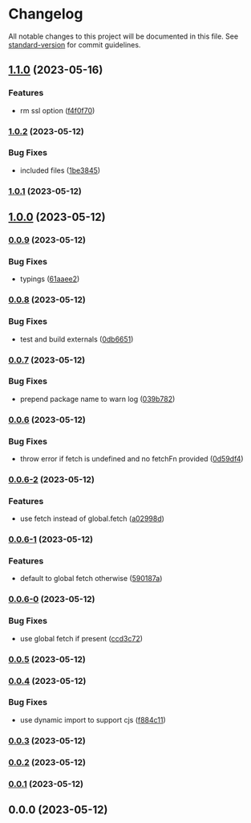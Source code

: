 # Changelog

All notable changes to this project will be documented in this file. See [standard-version](https://github.com/conventional-changelog/standard-version) for commit guidelines.

## [1.1.0](https://github.com/polyscale/serverless-js/compare/v1.0.2...v1.1.0) (2023-05-16)


### Features

* rm ssl option ([f4f0f70](https://github.com/polyscale/serverless-js/commit/f4f0f70147aefb57c61764ec81458264c04234f2))

### [1.0.2](https://github.com/polyscale/serverless-js/compare/v1.0.1...v1.0.2) (2023-05-12)


### Bug Fixes

* included files ([1be3845](https://github.com/polyscale/serverless-js/commit/1be38459bae1751ce6cfdaa7b21ff4e388b08938))

### [1.0.1](https://github.com/polyscale/serverless-js/compare/v1.0.0...v1.0.1) (2023-05-12)

## [1.0.0](https://github.com/polyscale/serverless-js/compare/v0.0.9...v1.0.0) (2023-05-12)

### [0.0.9](https://github.com/polyscale/serverless-js/compare/v0.0.8...v0.0.9) (2023-05-12)


### Bug Fixes

* typings ([61aaee2](https://github.com/polyscale/serverless-js/commit/61aaee21eaf14be2045e6f1cdf44ba99381823bb))

### [0.0.8](https://github.com/polyscale/serverless-js/compare/v0.0.7...v0.0.8) (2023-05-12)


### Bug Fixes

* test and build externals ([0db6651](https://github.com/polyscale/serverless-js/commit/0db6651d6585d4addea0f6b786ab2dd39f9ae016))

### [0.0.7](https://github.com/polyscale/serverless-js/compare/v0.0.6...v0.0.7) (2023-05-12)


### Bug Fixes

* prepend package name to warn log ([039b782](https://github.com/polyscale/serverless-js/commit/039b7824e3169a2db433648aeb06fd303c51da96))

### [0.0.6](https://github.com/polyscale/serverless-js/compare/v0.0.6-2...v0.0.6) (2023-05-12)


### Bug Fixes

* throw error if fetch is undefined and no fetchFn provided ([0d59df4](https://github.com/polyscale/serverless-js/commit/0d59df40f637b06c70d716046ce5d9bba201f2d9))

### [0.0.6-2](https://github.com/polyscale/serverless-js/compare/v0.0.6-1...v0.0.6-2) (2023-05-12)


### Features

* use fetch instead of global.fetch ([a02998d](https://github.com/polyscale/serverless-js/commit/a02998d40f7a26c9be662223f1515cffbdec222c))

### [0.0.6-1](https://github.com/polyscale/serverless-js/compare/v0.0.6-0...v0.0.6-1) (2023-05-12)


### Features

* default to global fetch otherwise ([590187a](https://github.com/polyscale/serverless-js/commit/590187a9dd84335ff1e92130dbc8d2aab94309ff))

### [0.0.6-0](https://github.com/polyscale/serverless-js/compare/v0.0.5...v0.0.6-0) (2023-05-12)


### Bug Fixes

* use global fetch if present ([ccd3c72](https://github.com/polyscale/serverless-js/commit/ccd3c72c25e6d82f6e35a311b263bd3bad3d70db))

### [0.0.5](https://github.com/polyscale/serverless-js/compare/v0.0.4...v0.0.5) (2023-05-12)

### [0.0.4](https://github.com/polyscale/serverless-js/compare/v0.0.3...v0.0.4) (2023-05-12)


### Bug Fixes

* use dynamic import to support cjs ([f884c11](https://github.com/polyscale/serverless-js/commit/f884c1199f0b965c7b1fbb3d15f3f62a432230f9))

### [0.0.3](https://github.com/polyscale/serverless-js/compare/v0.0.2...v0.0.3) (2023-05-12)

### [0.0.2](https://github.com/polyscale/serverless-js/compare/v0.0.1...v0.0.2) (2023-05-12)

### [0.0.1](https://github.com/polyscale/serverless-js/compare/v0.0.0...v0.0.1) (2023-05-12)

## 0.0.0 (2023-05-12)
